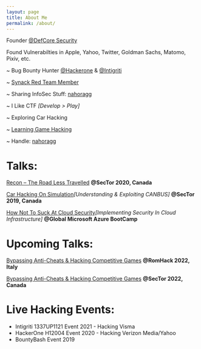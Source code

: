 ```yaml
---
layout: page
title: About Me
permalink: /about/
---
```


Founder [@DefCore Security](https://defcore.io)

Found Vulnerabilties in Apple, Yahoo, Twitter, Goldman Sachs, Matomo, Pixiv, etc.

~ Bug Bounty Hunter [@Hackerone](https://hackerone.com/nahoragg) & [@Intigriti](https://intigriti.com/nahoragg)

~ [Synack Red Team Member](https://www.synack.com/red-team/)

~ Sharing InfoSec Stuff: [nahoragg](https://twitter.com/nahoragg)

~ I Like CTF *[Develop > Play]*

~ Exploring Car Hacking 

~ [Learning Game Hacking](https://twitter.com/nahoragg/status/1419281705995706368)

~ Handle: [nahoragg](https://www.google.com/search?q=nahoragg)

Talks:
===

[Recon – The Road Less Travelled](https://sector.ca/sessions/recon-the-road-less-traveled/) **@SecTor 2020, Canada**

[Car Hacking On Simulation](https://sector.ca/sessions/car-hacking-on-simulation/)*[Understanding & Exploiting CANBUS]* **@SecTor 2019, Canada**

[How Not To Suck At Cloud Security](https://www.slideshare.net/rohanaggarwal18/how-not-to-suck-at-cloud-security-rohan-aggarwal)*[Implementing Security In Cloud Infrastructure]* **@Global Microsoft Azure BootCamp**

Upcoming Talks:
===

[Bypassing Anti-Cheats & Hacking Competitive Games](https://romhack.camp/romhack2022-conference-agenda/) **@RomHack 2022, Italy**

[Bypassing Anti-Cheats & Hacking Competitive Games](https://sector.ca/sessions/bypassing-anti-cheats-hacking-competitive-games/) **@SecTor 2022, Canada**

Live Hacking Events:
===

* Intigriti 1337UP1121 Event 2021 - Hacking Visma
* HackerOne H12004 Event 2020 - Hacking Verizon Media/Yahoo
* BountyBash Event 2019
